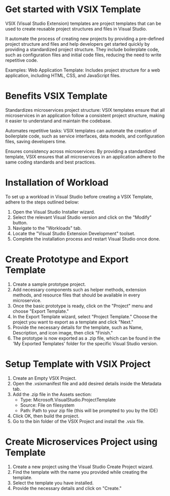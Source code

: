 # Get started with VSIX Template
VSIX (Visual Studio Extension) templates are project templates that can be used to create reusable project structures and files in Visual Studio.

It automate the process of creating new projects by providing a pre-defined project structure and files and help developers get started quickly by providing a standardized project structure.
They include boilerplate code, such as configuration files and initial code files, reducing the need to write repetitive code.

Examples: Web Application Template: Includes project structure for a web application, including HTML, CSS, and JavaScript files.

# Benefits VSIX Template
Standardizes microservices project structure: VSIX templates ensure that all microservices in an application follow a consistent project structure, making it easier to understand and maintain the codebase.

Automates repetitive tasks: VSIX templates can automate the creation of boilerplate code, such as service interfaces, data models, and configuration files, saving developers time.

Ensures consistency across microservices: By providing a standardized template, VSIX ensures that all microservices in an application adhere to the same coding standards and best practices.

# Installation of Workload
To set up a workload in Visual Studio before creating a VSIX Template, adhere to the steps outlined below:

1. Open the Visual Studio Installer wizard.
2. Select the relevant Visual Studio version and click on the "Modify" button.
3. Navigate to the "Workloads" tab.
4. Locate the "Visual Studio Extension Development" toolset.
5. Complete the installation process and restart Visual Studio once done.

# Create Prototype and Export Template
1. Create a sample prototype project.
2. Add necessary components such as helper methods, extension methods, and resource files that should be available in every microservice.
3. Once the basic prototype is ready, click on the "Project" menu and choose "Export Template."
4. In the Export Template wizard, select "Project Template." Choose the project you want to export as a template and click "Next."
5. Provide the necessary details for the template, such as Name, Description, and icon image, then click "Finish."
6. The prototype is now exported as a .zip file, which can be found in the 'My Exported Templates' folder for the specific Visual Studio version.

# Setup Template with VSIX Project
1. Create an Empty VSIX Project.
2. Open the .vsixmanifest file and add desired details inside the Metadata tab.
3. Add the .zip file in the Assets section:
    - Type: Microsoft.VisualStudio.ProjectTemplate
    - Source: File on filesystem
    - Path: Path to your zip file (this will be prompted to you by the IDE)
4. Click OK, then build the project.
5. Go to the bin folder of the VSIX Project and install the .vsix file.

# Create Microservices Project using Template
1. Create a new project  using the Visual Studio Create Project wizard.
2. Find the template with the name you provided while creating the template.
3. Select the template you have installed.
4. Provide the necessary details and click on "Create."

